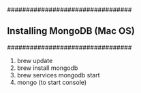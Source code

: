 #################################
## Installing MongoDB (Mac OS) ##
#################################

1. brew update
2. brew install mongodb
3. brew services mongodb start
4. mongo (to start console)
